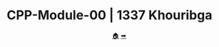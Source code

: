 # CPP-Module-00 | 1337 Khouribga

<p align="center">
  <a href="https://github.com/achrafelkhnissi/CPP-Modules">&#127968;</a>
  <a href="https://github.com/achrafelkhnissi/CPP-Modules/tree/master/Module_01">&#10145;</a>
</p>
